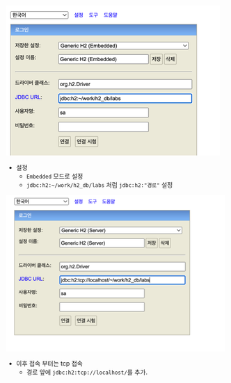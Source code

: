 ![img.png](../img/img.png)

- 설정
  - `Embedded` 모드로 설정
  - `jdbc:h2:~/work/h2_db/labs` 처럼 `jdbc:h2:"경로"` 설정

![img_1.png](../img/img_1.png)

- 이후 접속 부터는 tcp 접속 
  - 경로 앞에 `jdbc:h2:tcp://localhost/`를 추가.